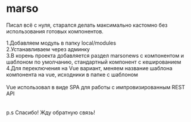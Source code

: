 # marso
Писал всё с нуля, старался делать максимально кастомно без использования готовых компонентов.

1.Добавляем модуль в папку local/modules<br />
2.Устанавливаем через админку<br />
3.В корень проекта добавляется раздел marsonews с компонентом и шаблоном по умолчанию, стандартный компонент с кешированием<br />
4.Для переключения на Vue вариант, меняем название шаблона компонента на vue, исходники в папке с шаблоном<br />
<br />
Vue использовал в виде SPA для работы с импровизированным REST API
<br /><br /><br />
p.s Спасибо! Жду обратную связь!
